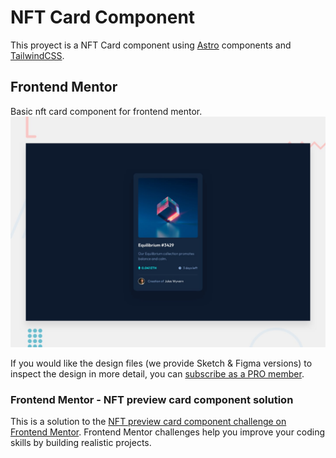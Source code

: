 # NFT Card Component

This proyect is a NFT Card component using [Astro](https://astro.build/) components and [TailwindCSS](https://tailwindcss.com/).

## Frontend Mentor

Basic nft card component for frontend mentor.
![Design preview for the NFT preview card component coding challenge](./design/desktop-preview.jpg)

If you would like the design files (we provide Sketch & Figma versions) to inspect the design in more detail, you can [subscribe as a PRO member](https://www.frontendmentor.io/pro).

### Frontend Mentor - NFT preview card component solution

This is a solution to the [NFT preview card component challenge on Frontend Mentor](https://www.frontendmentor.io/challenges/nft-preview-card-component-SbdUL_w0U). Frontend Mentor challenges help you improve your coding skills by building realistic projects.